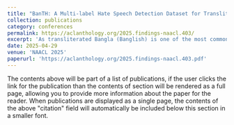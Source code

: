```yaml
---
title: "BanTH: A Multi-label Hate Speech Detection Dataset for Transliterated Bangla"
collection: publications
category: conferences
permalink: https://aclanthology.org/2025.findings-naacl.403/
excerpt: 'As transliterated Bangla (Banglish) is one of the most common forms of online communication, detecting hate content in this form is crucial. We present BANTH, the first multi-label transliterated Bangla hate speech dataset. We also propose a novel translation-based prompting strategy with LLMs achieving superior performance over existing baselines and paving the way for more effective hate speech detection in underrepresented languages.'
date: 2025-04-29
venue: 'NAACL 2025'
paperurl: 'https://aclanthology.org/2025.findings-naacl.403.pdf'
---
```


The contents above will be part of a list of publications, if the user clicks the link for the publication than the contents of section will be rendered as a full page, allowing you to provide more information about the paper for the reader. When publications are displayed as a single page, the contents of the above "citation" field will automatically be included below this section in a smaller font.